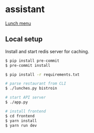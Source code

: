 # assistant
[Lunch menu](https://trnila.eu/lunch)

## Local setup
Install and start redis server for caching.

```sh
$ pip install pre-commit
$ pre-commit install

$ pip install -r requirements.txt

# parse restaurant from CLI
$ ./lunches.py bistroin

# start API server
$ ./app.py

# install frontend
$ cd frontend
$ yarn install
$ yarn run dev
```
